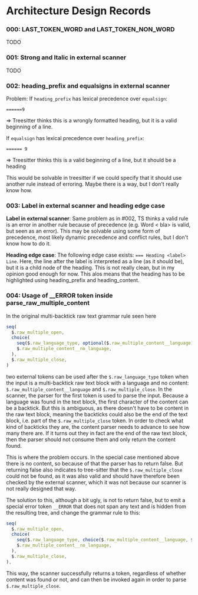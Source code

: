 # Architecture Design Records

### 000: LAST_TOKEN_WORD and LAST_TOKEN_NON_WORD
TODO

### 001: Strong and Italic in external scanner
TODO

### 002: heading_prefix and equalsigns in external scanner
Problem:
If `heading_prefix` has lexical precedence over `equalsign`:
```typst
======9
```
=> Treesitter thinks this is a wrongly formatted heading, but it is a valid beginning of a line.


If `equalsign` has lexical precedence over `heading_prefix`:
```typst
====== 9
```
=> Treesitter thinks this is a valid beginning of a line, but it should be a heading

This would be solvable in treesitter if we could specify that it should use another rule instead of erroring.
Maybe there is a way, but I don't really know how.

### 003: Label in external scanner and heading edge case
**Label in external scanner**: Same problem as in #002, TS thinks a valid rule is an error in another rule because of precedence (e.g. Word < bla> is valid, but seen as an error).
This may be solvable using some form of precedence, most likely dynamic precedence and conflict rules, but I don't know how to do it.

**Heading edge case**: The following edge case exists: ```=== Heading <label> Line```. Here, the line after the label is interpreted as a line (as it should be), but it is a child node
of the heading. This is not really clean, but in my opinion good enough for now. This alos means that the heading has to be highlighted using heading_prefix and heading_content.

### 004: Usage of __ERROR token inside parse_raw_multiple_content
In the original multi-backtick raw text grammar rule seen here
```js
seq(
  $.raw_multiple_open,
  choice(
    seq($.raw_language_type, optional($.raw_multiple_content__language)), 
    $.raw_multiple_content__no_language, 
  ),
  $.raw_multiple_close,
)
```
two external tokens can be used after the `$.raw_language_type` token when the input is a multi-backtick raw text block with a language and no content: `$.raw_multiple_content__language` and `$.raw_multiple_close`. In the scanner, the parser for the first token is used to parse the input. Because a language was found in the text block, the first character of the content can be a backtick. But this is ambiguous, as there doesn't have to be content in the raw text block, meaning the backticks could also be the end of the text block, i.e. part of the `$.raw_multiple_close` token. In order to check what kind of backticks they are, the content parser needs to advance to see how many there are. If it turns out they in fact are the end of the raw text block, then the parser should not consume them and only return the content found.

This is where the problem occurs. In the special case mentioned above there is no content, so because of that the parser has to return false. But returning false also indicates to tree-sitter that the `$.raw_multiple_close` could not be found, as it was also valid and should have therefore been checked by the external scanner, which it was not because our scanner is not really designed that way.

The solution to this, although a bit ugly, is not to return false, but to emit a special error token `__ERROR` that does not span any text and is hidden from the resulting tree, and change the grammar rule to this:
```js
seq(
  $.raw_multiple_open,
  choice(
    seq($.raw_language_type, choice($.raw_multiple_content__language, $.__error)), 
    $.raw_multiple_content__no_language, 
  ),
  $.raw_multiple_close,
),
```
This way, the scanner successfully returns a token, regardless of whether content was found or not, and can then be invoked again in order to parse `$.raw_multiple_close`.
